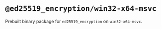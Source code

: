 # `@ed25519_encryption/win32-x64-msvc`

Prebuilt binary package for `ed25519_encryption` on `win32-x64-msvc`.

